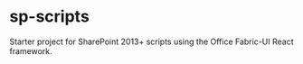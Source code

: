 # sp-scripts
Starter project for SharePoint 2013+ scripts using the Office Fabric-UI React framework.
